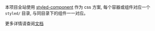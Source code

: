 

本项目全站使用 [styled-component](https://www.styled-components.com/) 作为 css 方案, 每个容器或组件对应一个 `styled/` 目录, 与同目录下的组件一一对应。

更多详情请查阅[文档](https://www.styled-components.com/docs) 


